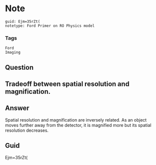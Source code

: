 # Note
```
guid: Ejm=35rZt(
notetype: Ford Primer on RO Physics model
```

### Tags
```
Ford
Imaging
```

## Question
<h2>Tradeoff between spatial resolution and magnification.</h2>

## Answer
<section>
<p>Spatial resolution and magnification are inversely related. As an object moves further away from the detector, it is magnified more but its spatial resolution decreases.</p>


</section>

## Guid
Ejm=35rZt(
